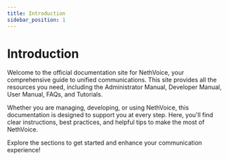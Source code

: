 ```yaml
---
title: Introduction
sidebar_position: 1
---
```


# Introduction

Welcome to the official documentation site for NethVoice, your comprehensive guide to unified communications. This site provides all the resources you need, including the Administrator Manual, Developer Manual, User Manual, FAQs, and Tutorials.

Whether you are managing, developing, or using NethVoice, this documentation is designed to support you at every step. Here, you'll find clear instructions, best practices, and helpful tips to make the most of NethVoice.

Explore the sections to get started and enhance your communication experience!
